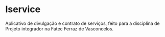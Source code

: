 # Iservice
Aplicativo de divulgação e contrato de serviços, feito para a disciplina de Projeto integrador na Fatec Ferraz de Vasconcelos.
